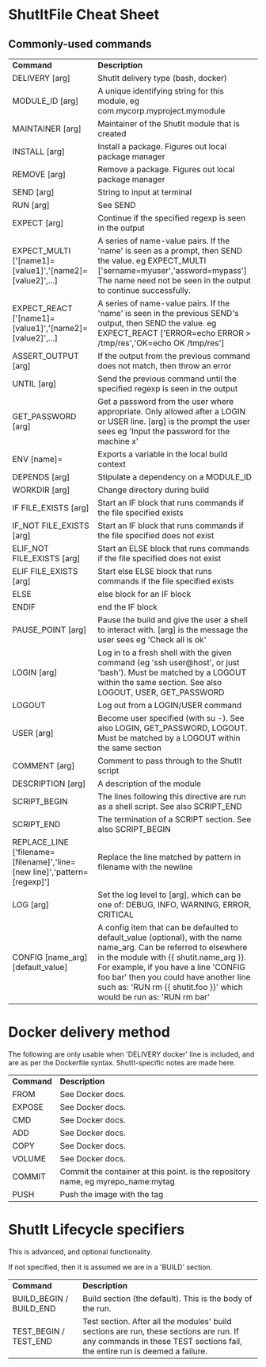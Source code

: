 # ShutItFile Cheat Sheet

## Commonly-used commands

<table>
<tr><td><b>Command</b></td><td><b>Description</b></td></tr>
<tr><td>DELIVERY [arg]             </td><td>ShutIt delivery type (bash, docker) </td></tr>
<tr><td>MODULE_ID [arg]            </td><td>A unique identifying string for this module, eg com.mycorp.myproject.mymodule </td></tr>
<tr><td>MAINTAINER [arg]           </td><td>Maintainer of the ShutIt module that is created </td></tr>
<tr><td>INSTALL [arg]              </td><td>Install a package. Figures out local package manager </td></tr>
<tr><td>REMOVE [arg]               </td><td>Remove a package. Figures out local package manager </td></tr>
<tr><td>SEND [arg]                 </td><td>String to input at terminal </td></tr>
<tr><td>RUN [arg]                  </td><td>See SEND </td></tr>
<tr><td>EXPECT [arg]               </td><td>Continue if the specified regexp is seen in the output </td></tr>
<tr><td>EXPECT_MULTI ['[name1]=[value1]','[name2]=[value2]',...]         </td><td>A series of name-value pairs. If the 'name' is seen as a prompt, then SEND the value. eg EXPECT_MULTI ['sername=myuser','assword=mypass'] The name need not be seen in the output to continue successfully.</td></tr>
<tr><td>EXPECT_REACT ['[name1]=[value1]','[name2]=[value2]',...]         </td><td>A series of name-value pairs. If the 'name' is seen in the previous SEND's output, then SEND the value. eg EXPECT_REACT ['ERROR=echo ERROR > /tmp/res','OK=echo OK /tmp/res']</td></tr>
<tr><td>ASSERT_OUTPUT [arg]        </td><td>If the output from the previous command does not match, then throw an error </td></tr>
<tr><td>UNTIL [arg]                </td><td>Send the previous command until the specified regexp is seen in the output </td></tr>
<tr><td>GET_PASSWORD [arg]         </td><td>Get a password from the user where appropriate.  Only allowed after a LOGIN or USER line. [arg] is the prompt the user sees eg 'Input the password for the machine x' </td></tr>
<tr><td>ENV [name]=<value>         </td><td>Exports a variable in the local build context </td></tr>
<tr><td>DEPENDS [arg]              </td><td>Stipulate a dependency on a MODULE_ID </td></tr>
<tr><td>WORKDIR [arg]              </td><td>Change directory during build </td></tr>
<tr><td>IF FILE_EXISTS [arg]       </td><td>Start an IF block that runs commands if the file specified exists </td></tr>
<tr><td>IF_NOT FILE_EXISTS [arg]   </td><td>Start an IF block that runs commands if the file specified does not exist </td></tr>
<tr><td>ELIF_NOT FILE_EXISTS [arg] </td><td>Start an ELSE block that runs commands if the file specified does not exist </td></tr>
<tr><td>ELIF FILE_EXISTS [arg]     </td><td>Start else ELSE block that runs commands if the file specified exists </td></tr>
<tr><td>ELSE                       </td><td>else block for an IF block </td></tr>
<tr><td>ENDIF                      </td><td>end the IF block </td></tr>
<tr><td>PAUSE_POINT [arg]          </td><td>Pause the build and give the user a shell to interact with. [arg] is the message the user sees eg 'Check all is ok' </td></tr>
<tr><td>LOGIN [arg]                </td><td>Log in to a fresh shell with the given command (eg 'ssh user@host', or just 'bash'). Must be matched by a LOGOUT within the same section. See also LOGOUT, USER, GET_PASSWORD</td></tr>
<tr><td>LOGOUT                     </td><td>Log out from a LOGIN/USER command </td></tr>
<tr><td>USER [arg]                 </td><td>Become user specified (with su -). See also LOGIN, GET_PASSWORD, LOGOUT. Must be matched by a LOGOUT within the same section </td></tr>
<tr><td>COMMENT [arg]              </td><td>Comment to pass through to the ShutIt script </td></tr>
<tr><td>DESCRIPTION [arg]          </td><td>A description of the module </td></tr>
<tr><td>SCRIPT_BEGIN               </td><td>The lines following this directive are run as a shell script. See also SCRIPT_END </td></tr>
<tr><td>SCRIPT_END                 </td><td>The termination of a SCRIPT section. See also SCRIPT_BEGIN</td></tr>
<tr><td>REPLACE_LINE ['filename=[filename]','line=[new line]','pattern=[regexp]']         </td><td>Replace the line matched by pattern in filename with the newline</td></tr>
<tr><td>LOG [arg]                  </td><td>Set the log level to [arg], which can be one of: DEBUG, INFO, WARNING, ERROR, CRITICAL</td></tr>
<tr><td>CONFIG [name_arg] [default_value]    </td><td>A config item that can be defaulted to default_value (optional), with the name name_arg. Can be referred to elsewhere in the module with {{ shutit.name_arg }}. <br/>For example, if you have a line 'CONFIG foo bar' then you could have another line such as: 'RUN rm {{ shutit.foo }}' which would be run as: 'RUN rm bar'</td></tr>
</table>

# Docker delivery method

The following are only usable when 'DELIVERY docker' line is included,
and are as per the Dockerfile syntax. ShutIt-specific notes are made here.

<table>
<tr><td><b>Command</b></td><td><b>Description</b></td></tr>
<tr><td>FROM         </td><td>See Docker docs.</td></tr>
<tr><td>EXPOSE       </td><td>See Docker docs.</td></tr>
<tr><td>CMD          </td><td>See Docker docs.</td></tr>
<tr><td>ADD          </td><td>See Docker docs.</td></tr>
<tr><td>COPY         </td><td>See Docker docs.</td></tr>
<tr><td>VOLUME       </td><td>See Docker docs.</td></tr>
<tr><td>COMMIT <arg1></td><td>Commit the container at this point. <arg1> is the repository name, eg myrepo_name:mytag </td></tr>
<tr><td>PUSH   <arg1></td><td>Push the image with the tag <arg1> </td></tr>
</table>

# ShutIt Lifecycle specifiers

This is advanced, and optional functionality.

If not specified, then it is assumed we are in a 'BUILD' section.

<table>
<tr><td><b>Command</b></td><td><b>Description</b></td></tr>
<tr><td>BUILD_BEGIN / BUILD_END </td><td>Build section (the default). This is the body of the run.</td></tr>
<tr><td>TEST_BEGIN / TEST_END   </td><td>Test section. After all the modules' build sections are run, these sections are run. If any commands in these TEST sections fail, the entire run is deemed a failure.</td></tr>
</table>
